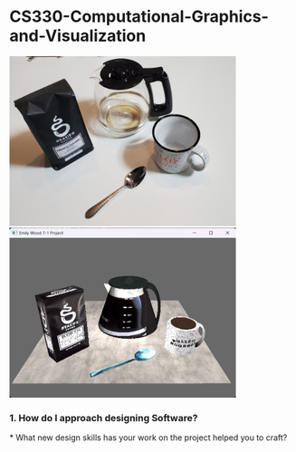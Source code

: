 # CS330-Computational-Graphics-and-Visualization

<img src="https://github.com/Emily-Wood7/CS330-Computational-Graphics-and-Visualization/blob/main/Module%207%20-%20Project/Proposed%20Scene.jpg" width="400" height="300"><img src="https://github.com/Emily-Wood7/CS330-Computational-Graphics-and-Visualization/blob/main/Module%207%20-%20Project/Final%20Scene.jpg" width="400" height="300">

<h3>1. How do I approach designing Software?</h3>
  * What new design skills has your work on the project helped you to craft?
